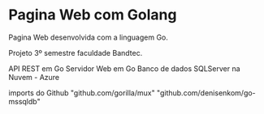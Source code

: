# Pagina Web com Golang

Pagina Web desenvolvida com a linguagem Go.

Projeto 3º semestre faculdade Bandtec.

API REST em Go
Servidor Web em Go
Banco de dados SQLServer na Nuvem - Azure

imports do Github
    "github.com/gorilla/mux"
    "github.com/denisenkom/go-mssqldb"
    

